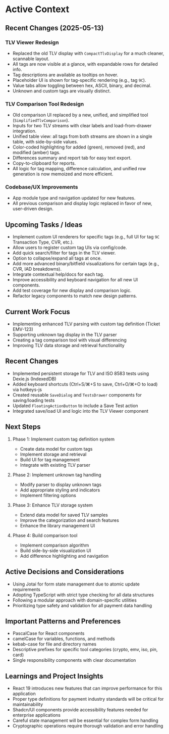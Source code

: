 # Active Context

## Recent Changes (2025-05-13)

### TLV Viewer Redesign
- Replaced the old TLV display with `CompactTlvDisplay` for a much cleaner, scannable layout.
- All tags are now visible at a glance, with expandable rows for detailed info.
- Tag descriptions are available as tooltips on hover.
- Placeholder UI is shown for tag-specific rendering (e.g., tag `9C`).
- Value tabs allow toggling between hex, ASCII, binary, and decimal.
- Unknown and custom tags are visually distinct.

### TLV Comparison Tool Redesign
- Old comparison UI replaced by a new, unified, and simplified tool (`SimplifiedTlvComparison`).
- Inputs for two TLV streams with clear labels and load-from-drawer integration.
- Unified table view: all tags from both streams are shown in a single table, with side-by-side values.
- Color-coded highlighting for added (green), removed (red), and modified (amber) tags.
- Differences summary and report tab for easy text export.
- Copy-to-clipboard for reports.
- All logic for tag mapping, difference calculation, and unified row generation is now memoized and more efficient.

### Codebase/UX Improvements
- App module type and navigation updated for new features.
- All previous comparison and display logic replaced in favor of new, user-driven design.

## Upcoming Tasks / Ideas
- Implement custom UI renderers for specific tags (e.g., full UI for tag `9C` Transaction Type, CVR, etc.).
- Allow users to register custom tag UIs via config/code.
- Add quick search/filter for tags in the TLV viewer.
- Option to collapse/expand all tags at once.
- Add more advanced binary/bitfield visualizations for certain tags (e.g., CVR, IAD breakdowns).
- Integrate contextual help/docs for each tag.
- Improve accessibility and keyboard navigation for all new UI components.
- Add test coverage for new display and comparison logic.
- Refactor legacy components to match new design patterns.

## Current Work Focus

- Implementing enhanced TLV parsing with custom tag definition (Ticket EMV-123)
- Supporting unknown tag display in the TLV parser
- Creating a tag comparison tool with visual differencing
- Improving TLV data storage and retrieval functionality

## Recent Changes

- Implemented persistent storage for TLV and ISO 8583 tests using Dexie.js (IndexedDB)
- Added keyboard shortcuts (Ctrl+S/⌘+S to save, Ctrl+O/⌘+O to load) via hotkeys-js
- Created reusable `SaveDialog` and `TestsDrawer` components for saving/loading tests
- Updated `FloatingActionButton` to include a Save Test action
- Integrated save/load UI and logic into the TLV Viewer component

## Next Steps

1. Phase 1: Implement custom tag definition system
   - Create data model for custom tags
   - Implement storage and retrieval
   - Build UI for tag management
   - Integrate with existing TLV parser

2. Phase 2: Implement unknown tag handling
   - Modify parser to display unknown tags
   - Add appropriate styling and indicators
   - Implement filtering options

3. Phase 3: Enhance TLV storage system
   - Extend data model for saved TLV samples
   - Improve the categorization and search features
   - Enhance the library management UI

4. Phase 4: Build comparison tool
   - Implement comparison algorithm
   - Build side-by-side visualization UI
   - Add difference highlighting and navigation

## Active Decisions and Considerations

- Using Jotai for form state management due to atomic update requirements
- Adopting TypeScript with strict type checking for all data structures
- Following a modular approach with domain-specific utilities
- Prioritizing type safety and validation for all payment data handling

## Important Patterns and Preferences

- PascalCase for React components
- camelCase for variables, functions, and methods
- kebab-case for file and directory names
- Descriptive prefixes for specific tool categories (crypto, emv, iso, pin, card)
- Single responsibility components with clear documentation

## Learnings and Project Insights

- React 19 introduces new features that can improve performance for this application
- Proper type definitions for payment industry standards will be critical for maintainability
- Shadcn/UI components provide accessibility features needed for enterprise applications
- Careful state management will be essential for complex form handling
- Cryptographic operations require thorough validation and error handling

